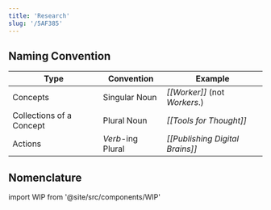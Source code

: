 ```yaml
---
title: 'Research'
slug: '/5AF385'
---
```


## Naming Convention

| Type                     | Convention        | Example                         |
| ------------------------ | ----------------- | ------------------------------- |
| Concepts                 | Singular Noun     | *[[Worker]]* (not *Workers*.)   |
| Collections of a Concept | Plural Noun       | *[[Tools for Thought]]*         |
| Actions                  | *Verb*-ing Plural | *[[Publishing Digital Brains]]* |

## Nomenclature

import WIP from '@site/src/components/WIP'

<WIP />